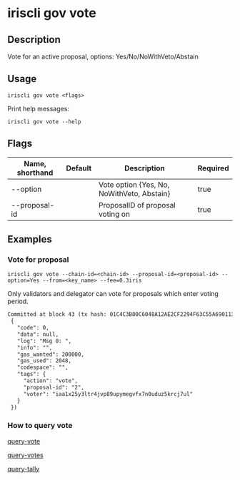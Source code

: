 # iriscli gov vote

## Description

Vote for an active proposal, options: Yes/No/NoWithVeto/Abstain

## Usage

```
iriscli gov vote <flags>
```

Print help messages:

```
iriscli gov vote --help
```
## Flags

| Name, shorthand  | Default | Description                                | Required |
| ---------------- | ------- | ------------------------------------------ | -------- |
| --option         |         | Vote option {Yes, No, NoWithVeto, Abstain} | true     |
| --proposal-id    |         | ProposalID of proposal voting on           | true     |

## Examples

### Vote for proposal


```shell
iriscli gov vote --chain-id=<chain-id> --proposal-id=<proposal-id> --option=Yes --from=<key_name> --fee=0.3iris
```

Only validators and delegator can vote for proposals which enter voting period.

```txt
Committed at block 43 (tx hash: 01C4C3B00C6048A12AE2CF2294F63C55A69011381B819C35F11B04C921DB81CC, response:
 {
   "code": 0,
   "data": null,
   "log": "Msg 0: ",
   "info": "",
   "gas_wanted": 200000,
   "gas_used": 2048,
   "codespace": "",
   "tags": {
     "action": "vote",
     "proposal-id": "2",
     "voter": "iaa1x25y3ltr4jvp89upymegvfx7n0uduz5krcj7ul"
   }
 }) 
```

### How to query vote

[query-vote](query-vote.md)

[query-votes](query-votes.md)

[query-tally](query-tally.md)